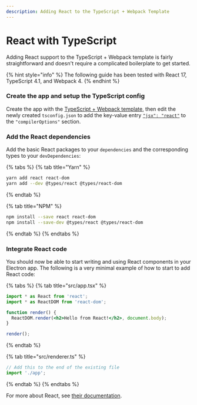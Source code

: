 ```yaml
---
description: Adding React to the TypeScript + Webpack Template
---
```


# React with TypeScript

Adding React support to the TypeScript + Webpack template is fairly straightforward and doesn't require a complicated boilerplate to get started.

{% hint style="info" %}
The following guide has been tested with React 17, TypeScript 4.1, and Webpack 4.
{% endhint %}

### Create the app and setup the TypeScript config

Create the app with the [TypeScript + Webpack template](../../templates/typescript-+-webpack-template.md), then edit the newly created `tsconfig.json` to add the key-value entry [`"jsx": "react"`](https://www.typescriptlang.org/tsconfig#jsx) to the `"compilerOptions"` section.

### Add the React dependencies

Add the basic React packages to your `dependencies` and the corresponding types to your `devDependencies`:

{% tabs %}
{% tab title="Yarn" %}
```bash
yarn add react react-dom
yarn add --dev @types/react @types/react-dom
```
{% endtab %}

{% tab title="NPM" %}
```bash
npm install --save react react-dom
npm install --save-dev @types/react @types/react-dom
```
{% endtab %}
{% endtabs %}

### Integrate React code

You should now be able to start writing and using React components in your Electron app. The following is a very minimal example of how to start to add React code:

{% tabs %}
{% tab title="src/app.tsx" %}
```jsx
import * as React from 'react';
import * as ReactDOM from 'react-dom';

function render() {
  ReactDOM.render(<h2>Hello from React!</h2>, document.body);
}

render();
```
{% endtab %}

{% tab title="src/renderer.ts" %}
```typescript
// Add this to the end of the existing file
import './app';
```
{% endtab %}
{% endtabs %}

For more about React, see [their documentation](https://reactjs.org/docs/hello-world.html).

